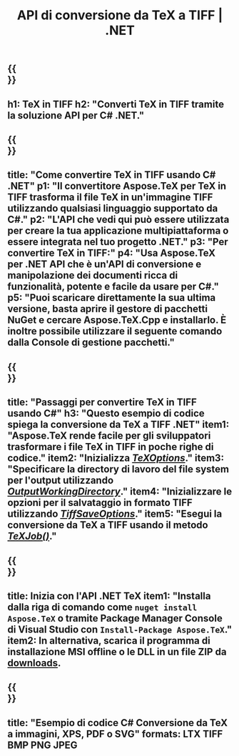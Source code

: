 ﻿---
translation: true
template: /_templates/_conversion-child-net.md
title: API di conversione da TeX a TIFF | .NET
description: Funzionalità di conversione da TeX a TIFF. Integra questa libreria .NET in sede nel tuo progetto o usa applicazioni multipiattaforma per convertire TeX in TIFF.
keywords: da tex a tiff api net, tex2tiff integra c#
url: /net/conversion/tex-to-tiff/
family: tex
platformtag: net
feature: conversion
informat: TEX
outformat: TIFF
otherformats: BMP PNG JPEG PDF SVG XPS
---


{{<section banner>}}
---
h1: TeX in TIFF
h2: "Converti TeX in TIFF tramite la soluzione API per C# .NET."
---

{{<section overview>}}
---
title: "Come convertire TeX in TIFF usando C# .NET"
p1: "Il convertitore Aspose.TeX per TeX in TIFF trasforma il file TeX in un'immagine TIFF utilizzando qualsiasi linguaggio supportato da C#."
p2: "L'API che vedi qui può essere utilizzata per creare la tua applicazione multipiattaforma o essere integrata nel tuo progetto .NET."
p3: "Per convertire TeX in TIFF:"
p4: "Usa Aspose.TeX per .NET API che è un'API di conversione e manipolazione dei documenti ricca di funzionalità, potente e facile da usare per C#."
p5: "Puoi scaricare direttamente la sua ultima versione, basta aprire il gestore di pacchetti NuGet e cercare Aspose.TeX.Cpp e installarlo. È inoltre possibile utilizzare il seguente comando dalla Console di gestione pacchetti."
---

{{<section feature1>}}
---
title: "Passaggi per convertire TeX in TIFF usando C#"
h3: "Questo esempio di codice spiega la conversione da TeX a TIFF .NET"
item1: "Aspose.TeX rende facile per gli sviluppatori trasformare i file TeX in TIFF in poche righe di codice."
item2: "Inizializza [*TeXOptions*](https://reference.aspose.com/tex/net/aspose.tex/texoptions/)."
item3: "Specificare la directory di lavoro del file system per l'output utilizzando [*OutputWorkingDirectory*](https://reference.aspose.com/tex/net/aspose.tex/texoptions/outputworkingdirectory/)."
item4: "Inizializzare le opzioni per il salvataggio in formato TIFF utilizzando [*TiffSaveOptions*](https://reference.aspose.com/tex/net/aspose.tex.presentation.image/tiffsaveoptions/)."
item5: "Esegui la conversione da TeX a TIFF usando il metodo [*TeXJob()*](https://reference.aspose.com/tex/net/aspose.tex/texjob/)."
---

{{<section feature2>}}
---
title: Inizia con l'API .NET TeX
item1: "Installa dalla riga di comando come ```nuget install Aspose.TeX``` o tramite Package Manager Console di Visual Studio con ```Install-Package Aspose.TeX```."
item2: In alternativa, scarica il programma di installazione MSI offline o le DLL in un file ZIP da [downloads](https://downloads.aspose.com/tex/net).
---

{{<section widget>}}
---
title: "Esempio di codice C# Conversione da TeX a immagini, XPS, PDF o SVG"
formats: LTX TIFF BMP PNG JPEG
---